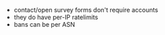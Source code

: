 - contact/open survey forms don't require accounts
- they do have per-IP ratelimits
- bans can be per ASN
